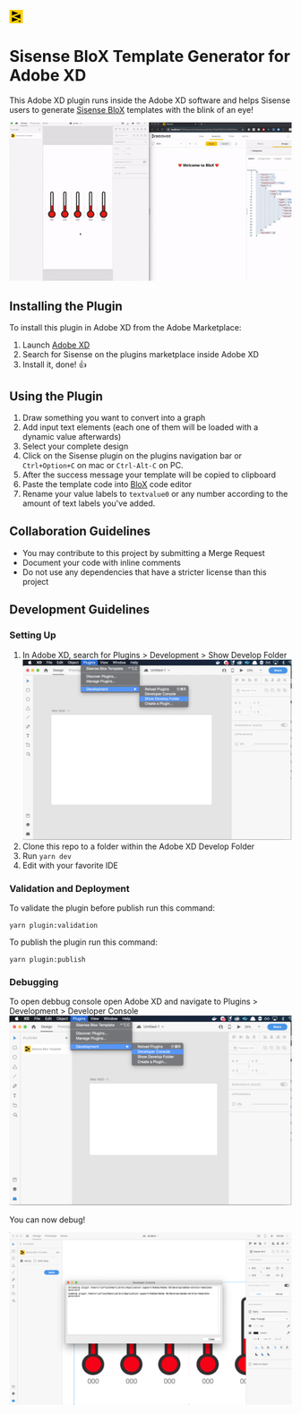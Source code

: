 ![icon](images/icon@1x.png)

# Sisense BloX Template Generator for Adobe XD

This Adobe XD plugin runs inside the Adobe XD software and helps Sisense users to generate [Sisense BloX](https://www.sisense.com/marketplace/blox-widgets/) templates with the blink of an eye!

![Adobe XD and Sisense](images/sisense-adobe.gif)

## Installing the Plugin

To install this plugin in Adobe XD from the Adobe Marketplace:

1. Launch [Adobe XD](https://www.adobe.com/products/xd.html)
1. Search for Sisense on the plugins marketplace inside Adobe XD
1. Install it, done! 👍

## Using the Plugin

1. Draw something you want to convert into a graph
1. Add input text elements (each one of them will be loaded with a dynamic value afterwards)
1. Select your complete design 
1. Click on the Sisense plugin on the plugins navigation bar or `Ctrl+Option+C` on mac or `Ctrl-Alt-C` on PC.
1. After the success message your template will be copied to clipboard
1. Paste the template code into [BloX](https://www.sisense.com/marketplace/blox-widgets/) code editor
1. Rename your value labels to `textvalue0` or any number according to the amount of text labels you've added.

## Collaboration Guidelines

* You may contribute to this project by submitting a Merge Request
* Document your code with inline comments
* Do not use any dependencies that have a stricter license than this project

## Development Guidelines

### Setting Up

1. In Adobe XD, search for Plugins > Development > Show Develop Folder ![Show dev folder](images/show_dev_folder.png)
1. Clone this repo to a folder within the Adobe XD Develop Folder
1. Run `yarn dev`
1. Edit with your favorite IDE



### Validation and Deployment

To validate the plugin before publish run this command:

```
yarn plugin:validation
```

To publish the plugin run this command:

```
yarn plugin:publish
```

### Debugging 

To open debbug console open Adobe XD and navigate to Plugins > Development > Developer Console ![Open console](images/open_console.png)

You can now debug!

![Console](images/console.png)